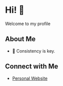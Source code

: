 # Hi! 👋

Welcome to my profile

## About Me

- 🌱 Consistency is key.

## Connect with Me

- [Personal Website](https://portifolio-senai.vercel.app/)


